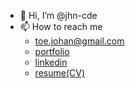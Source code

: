 - 👋 Hi, I’m @jhn-cde
- 📫 How to reach me<br>
  - toe.johan@gmail.com
  - [portfolio](https://portfolio-jhn-cde.vercel.app)
  - [linkedin](https://www.linkedin.com/in/johanwilla)
  - [resume(CV)](https://drive.google.com/file/d/1B6WIYFDeYzIlB47NvM2M5AE85cZs6Emc/view?usp=sharing)

<!---
jhno-code/jhno-code is a ✨ special ✨ repository because its `README.md` (this file) appears on your GitHub profile.
You can click the Preview link to take a look at your changes.
--->
